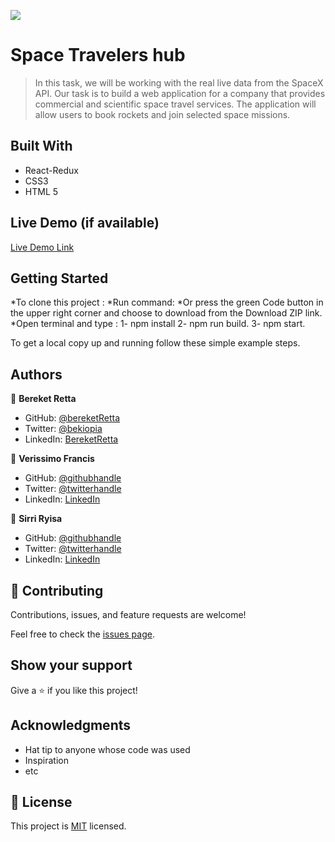 ![](https://img.shields.io/badge/Microverse-blueviolet)

# Space Travelers hub

> In this task, we will be working with the real live data from the SpaceX API. Our task is to build a web application for a company that provides commercial and scientific space travel services. The application will allow users to book rockets and join selected space missions.


## Built With

- React-Redux
- CSS3
- HTML 5

## Live Demo (if available)

[Live Demo Link](https://livedemo.com)


## Getting Started
*To clone this project :
*Run command:
*Or press the green Code button in the upper right corner and choose to download from the Download ZIP link.
*Open terminal and type : 1- npm install 2- npm run build. 3- npm start.


To get a local copy up and running follow these simple example steps.



## Authors

👤 **Bereket Retta**

- GitHub: [@bereketRetta](https://github.com/bereketretta)
- Twitter: [@bekiopia](https://twitter.com/bekiopia)
- LinkedIn: [BereketRetta](https://linkedin.com/in/bereket-retta)

👤 **Verissimo Francis**

- GitHub: [@githubhandle](https://github.com/VTY1999)
- Twitter: [@twitterhandle](https://twitter.com/verissimoty?s=09)
- LinkedIn: [LinkedIn](https://www.linkedin.com/in/francis-o-verissimo/)

👤 **Sirri Ryisa**

- GitHub: [@githubhandle](https://github.com/SirriRyisa)
- Twitter: [@twitterhandle](https://twitter.com/n_ryisa)
- LinkedIn: [LinkedIn](https://www.linkedin.com/in/sirri-ngwa-ryisa/)

## 🤝 Contributing

Contributions, issues, and feature requests are welcome!

Feel free to check the [issues page](https://github.com/BereketRetta/reactSpaceTravelers/issues).

## Show your support

Give a ⭐️ if you like this project!

## Acknowledgments

- Hat tip to anyone whose code was used
- Inspiration
- etc

## 📝 License

This project is [MIT](./MIT.md) licensed.
